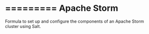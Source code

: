 =========
Apache Storm
=========

Formula to set up and configure the components of an Apache Storm cluster using Salt.
